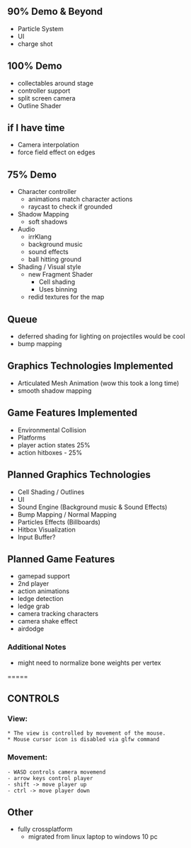 ## 90% Demo & Beyond ##
- Particle System
- UI
- charge shot

## 100% Demo ##
- collectables around stage
- controller support
- split screen camera
- Outline Shader


## if I have time ##
- Camera interpolation
- force field effect on edges

## 75% Demo ##
- Character controller
    - animations match character actions
    - raycast to check if grounded
- Shadow Mapping
    - soft shadows
- Audio
    - irrKlang
    - background music
    - sound effects
    - ball hitting ground
- Shading / Visual style
    - new Fragment Shader
        - Cell shading
        - Uses binning
    - redid textures for the map

## Queue ##
- deferred shading for lighting on projectiles would be cool
- bump mapping

## Graphics Technologies Implemented ##
- Articulated Mesh Animation (wow this took a long time)
- smooth shadow mapping

## Game Features Implemented ##
- Environmental Collision
- Platforms
- player action states 25%
- action hitboxes - 25% 

## Planned Graphics Technologies ##
- Cell Shading / Outlines
- UI
- Sound Engine (Background music & Sound Effects)
- Bump Mapping / Normal Mapping
- Particles Effects (Billboards)
- Hitbox Visualization
- Input Buffer?

## Planned Game Features ##
* gamepad support
* 2nd player
* action animations
* ledge detection
* ledge grab
* camera tracking characters
* camera shake effect
* airdodge


### Additional Notes ###
* might need to normalize bone weights per vertex

=====

## CONTROLS ##

### View: ###
    * The view is controlled by movement of the mouse.
    * Mouse cursor icon is disabled via glfw command

### Movement: ###
    - WASD controls camera movemend
    - arrow keys control player
    - shift -> move player up
    - ctrl -> move player down

## Other ##
* fully crossplatform
    - migrated from linux laptop to windows 10 pc